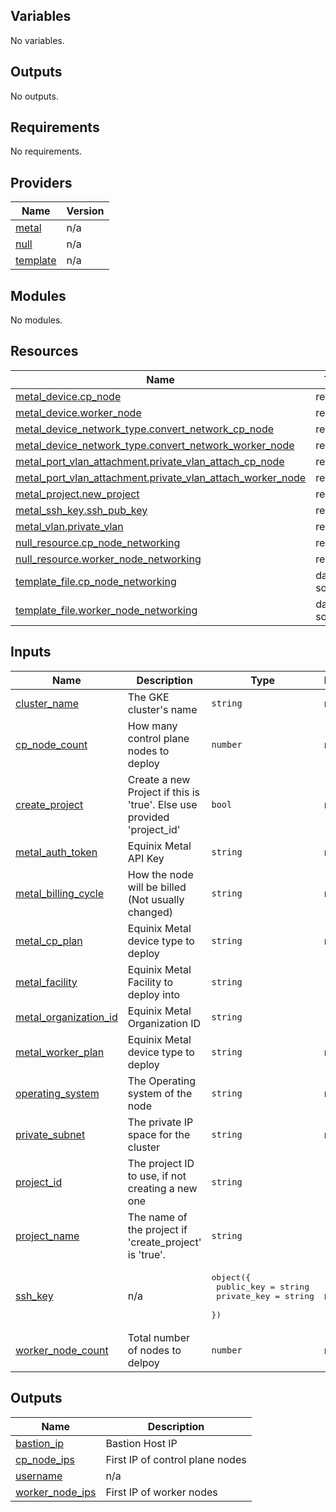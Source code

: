 ## Variables

No variables.

## Outputs

No outputs.

<!-- BEGIN_TF_DOCS -->
## Requirements

No requirements.

## Providers

| Name | Version |
|------|---------|
| <a name="provider_metal"></a> [metal](#provider\_metal) | n/a |
| <a name="provider_null"></a> [null](#provider\_null) | n/a |
| <a name="provider_template"></a> [template](#provider\_template) | n/a |

## Modules

No modules.

## Resources

| Name | Type |
|------|------|
| [metal_device.cp_node](https://registry.terraform.io/providers/equinix/metal/latest/docs/resources/device) | resource |
| [metal_device.worker_node](https://registry.terraform.io/providers/equinix/metal/latest/docs/resources/device) | resource |
| [metal_device_network_type.convert_network_cp_node](https://registry.terraform.io/providers/equinix/metal/latest/docs/resources/device_network_type) | resource |
| [metal_device_network_type.convert_network_worker_node](https://registry.terraform.io/providers/equinix/metal/latest/docs/resources/device_network_type) | resource |
| [metal_port_vlan_attachment.private_vlan_attach_cp_node](https://registry.terraform.io/providers/equinix/metal/latest/docs/resources/port_vlan_attachment) | resource |
| [metal_port_vlan_attachment.private_vlan_attach_worker_node](https://registry.terraform.io/providers/equinix/metal/latest/docs/resources/port_vlan_attachment) | resource |
| [metal_project.new_project](https://registry.terraform.io/providers/equinix/metal/latest/docs/resources/project) | resource |
| [metal_ssh_key.ssh_pub_key](https://registry.terraform.io/providers/equinix/metal/latest/docs/resources/ssh_key) | resource |
| [metal_vlan.private_vlan](https://registry.terraform.io/providers/equinix/metal/latest/docs/resources/vlan) | resource |
| [null_resource.cp_node_networking](https://registry.terraform.io/providers/hashicorp/null/latest/docs/resources/resource) | resource |
| [null_resource.worker_node_networking](https://registry.terraform.io/providers/hashicorp/null/latest/docs/resources/resource) | resource |
| [template_file.cp_node_networking](https://registry.terraform.io/providers/hashicorp/template/latest/docs/data-sources/file) | data source |
| [template_file.worker_node_networking](https://registry.terraform.io/providers/hashicorp/template/latest/docs/data-sources/file) | data source |

## Inputs

| Name | Description | Type | Default | Required |
|------|-------------|------|---------|:--------:|
| <a name="input_cluster_name"></a> [cluster\_name](#input\_cluster\_name) | The GKE cluster's name | `string` | n/a | yes |
| <a name="input_cp_node_count"></a> [cp\_node\_count](#input\_cp\_node\_count) | How many control plane nodes to deploy | `number` | n/a | yes |
| <a name="input_create_project"></a> [create\_project](#input\_create\_project) | Create a new Project if this is 'true'. Else use provided 'project\_id' | `bool` | n/a | yes |
| <a name="input_metal_auth_token"></a> [metal\_auth\_token](#input\_metal\_auth\_token) | Equinix Metal API Key | `string` | n/a | yes |
| <a name="input_metal_billing_cycle"></a> [metal\_billing\_cycle](#input\_metal\_billing\_cycle) | How the node will be billed (Not usually changed) | `string` | n/a | yes |
| <a name="input_metal_cp_plan"></a> [metal\_cp\_plan](#input\_metal\_cp\_plan) | Equinix Metal device type to deploy | `string` | n/a | yes |
| <a name="input_metal_facility"></a> [metal\_facility](#input\_metal\_facility) | Equinix Metal Facility to deploy into | `string` | `"ny5"` | no |
| <a name="input_metal_organization_id"></a> [metal\_organization\_id](#input\_metal\_organization\_id) | Equinix Metal Organization ID | `string` | `"null"` | no |
| <a name="input_metal_worker_plan"></a> [metal\_worker\_plan](#input\_metal\_worker\_plan) | Equinix Metal device type to deploy | `string` | n/a | yes |
| <a name="input_operating_system"></a> [operating\_system](#input\_operating\_system) | The Operating system of the node | `string` | n/a | yes |
| <a name="input_private_subnet"></a> [private\_subnet](#input\_private\_subnet) | The private IP space for the cluster | `string` | n/a | yes |
| <a name="input_project_id"></a> [project\_id](#input\_project\_id) | The project ID to use, if not creating a new one | `string` | `"null"` | no |
| <a name="input_project_name"></a> [project\_name](#input\_project\_name) | The name of the project if 'create\_project' is 'true'. | `string` | `"null"` | no |
| <a name="input_ssh_key"></a> [ssh\_key](#input\_ssh\_key) | n/a | <pre>object({<br>    public_key  = string<br>    private_key = string<br>  })</pre> | n/a | yes |
| <a name="input_worker_node_count"></a> [worker\_node\_count](#input\_worker\_node\_count) | Total number of nodes to delpoy | `number` | n/a | yes |

## Outputs

| Name | Description |
|------|-------------|
| <a name="output_bastion_ip"></a> [bastion\_ip](#output\_bastion\_ip) | Bastion Host IP |
| <a name="output_cp_node_ips"></a> [cp\_node\_ips](#output\_cp\_node\_ips) | First IP of control plane nodes |
| <a name="output_username"></a> [username](#output\_username) | n/a |
| <a name="output_worker_node_ips"></a> [worker\_node\_ips](#output\_worker\_node\_ips) | First IP of worker nodes |
<!-- END_TF_DOCS -->